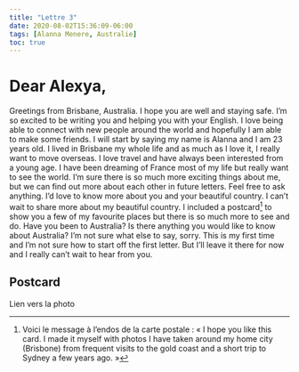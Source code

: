 ```yaml
---
title: "Lettre 3"
date: 2020-08-02T15:36:09-06:00
tags: [Alanna Menere, Australie]
toc: true
---
```

# Dear Alexya, 
Greetings from Brisbane, Australia. I hope you are well and staying safe. I’m so excited to be writing you and helping you with your English. I love being able to connect with new people around the world and hopefully I am able to make some friends. I will start by saying my name is Alanna and I am 23 years old. I lived in Brisbane my whole life and as much as I love it, I really want to move overseas. I love travel and have always been interested from a young age. I have been dreaming of France most of my life but really want to see the world. I’m sure there is so much more exciting things about me, but we can find out more about each other in future letters. Feel free to ask anything. I’d love to know more about you and your beautiful country. I can’t wait to share more about my beautiful country. I included a postcard[^1] to show you a few of my favourite places but there is so much more to see and do. Have you been to Australia? Is there anything you would like to know about Australia? I’m not sure what else to say, sorry. This is my first time and I’m not sure how to start off the first letter. But I’ll leave it there for now and I really can’t wait to hear from you.

## Postcard 
Lien vers la photo

[^1]: Voici le message à l’endos de la carte postale : « I hope you like this card. I made it myself with photos I have taken around my home city (Brisbone) from frequent visits to the gold coast and a short trip to Sydney a few years ago. »
